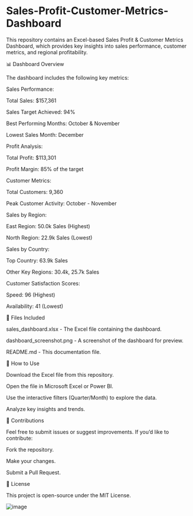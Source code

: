 # Sales-Profit-Customer-Metrics-Dashboard

This repository contains an Excel-based Sales Profit & Customer Metrics Dashboard, which provides key insights into sales performance, customer metrics, and regional profitability.

📊 Dashboard Overview

The dashboard includes the following key metrics:

Sales Performance:

Total Sales: $157,361

Sales Target Achieved: 94%

Best Performing Months: October & November

Lowest Sales Month: December

Profit Analysis:

Total Profit: $113,301

Profit Margin: 85% of the target

Customer Metrics:

Total Customers: 9,360

Peak Customer Activity: October - November

Sales by Region:

East Region: 50.0k Sales (Highest)

North Region: 22.9k Sales (Lowest)

Sales by Country:

Top Country: 63.9k Sales

Other Key Regions: 30.4k, 25.7k Sales

Customer Satisfaction Scores:

Speed: 96 (Highest)

Availability: 41 (Lowest)

📂 Files Included

sales_dashboard.xlsx - The Excel file containing the dashboard.

dashboard_screenshot.png - A screenshot of the dashboard for preview.

README.md - This documentation file.

🚀 How to Use

Download the Excel file from this repository.

Open the file in Microsoft Excel or Power BI.

Use the interactive filters (Quarter/Month) to explore the data.

Analyze key insights and trends.

📢 Contributions

Feel free to submit issues or suggest improvements. If you’d like to contribute:

Fork the repository.

Make your changes.

Submit a Pull Request.

📜 License

This project is open-source under the MIT License.




![image](https://github.com/user-attachments/assets/f8b47909-e7b5-443c-9ab7-702c3d4dea9e)
